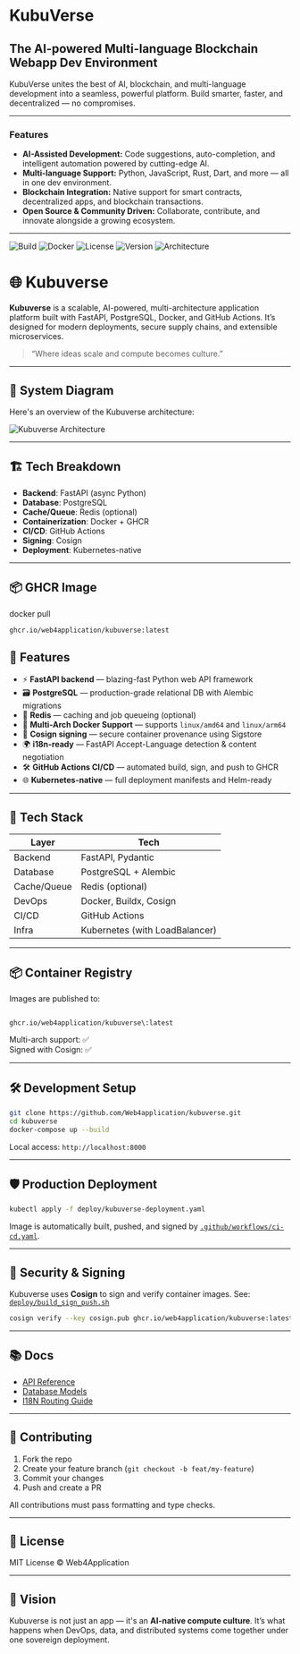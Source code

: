 # KubuVerse

## The AI-powered Multi-language Blockchain Webapp Dev Environment

KubuVerse unites the best of AI, blockchain, and multi-language development into a seamless, powerful platform. Build smarter, faster, and decentralized — no compromises.

---

### Features

- **AI-Assisted Development:** Code suggestions, auto-completion, and intelligent automation powered by cutting-edge AI.  
- **Multi-language Support:** Python, JavaScript, Rust, Dart, and more — all in one dev environment.  
- **Blockchain Integration:** Native support for smart contracts, decentralized apps, and blockchain transactions.  
- **Open Source & Community Driven:** Collaborate, contribute, and innovate alongside a growing ecosystem.

---
![Build](https://img.shields.io/github/actions/workflow/status/Web4application/kubuverse/ci-cd.yaml?branch=main&label=build)
![Docker](https://img.shields.io/badge/docker-ready-blue)
![License](https://img.shields.io/github/license/Web4application/kubuverse)
![Version](https://img.shields.io/github/v/tag/Web4application/kubuverse)
![Architecture](https://img.shields.io/badge/arch-multi--arch-brightgreen)


# 🌐 Kubuverse

**Kubuverse** is a scalable, AI-powered, multi-architecture application platform built with FastAPI, PostgreSQL, Docker, and GitHub Actions. It’s designed for modern deployments, secure supply chains, and extensible microservices.

> “Where ideas scale and compute becomes culture.”

---
## 📸 System Diagram

Here's an overview of the Kubuverse architecture:

![Kubuverse Architecture](./docs/kubuverse-arch.png)

---

## 🏗 Tech Breakdown

- **Backend**: FastAPI (async Python)
- **Database**: PostgreSQL
- **Cache/Queue**: Redis (optional)
- **Containerization**: Docker + GHCR
- **CI/CD**: GitHub Actions
- **Signing**: Cosign
- **Deployment**: Kubernetes-native

---

## 📦 GHCR Image

docker pull    

    ghcr.io/web4application/kubuverse:latest


## 🚀 Features

- ⚡️ **FastAPI backend** — blazing-fast Python web API framework
- 🗃 **PostgreSQL** — production-grade relational DB with Alembic migrations
- 🔁 **Redis** — caching and job queueing (optional)
- 🐋 **Multi-Arch Docker Support** — supports `linux/amd64` and `linux/arm64`
- 🔐 **Cosign signing** — secure container provenance using Sigstore
- 🌍 **i18n-ready** — FastAPI Accept-Language detection & content negotiation
- 🛠 **GitHub Actions CI/CD** — automated build, sign, and push to GHCR
- 🌐 **Kubernetes-native** — full deployment manifests and Helm-ready

---

## 🧰 Tech Stack

| Layer      | Tech           |
|------------|----------------|
| Backend    | FastAPI, Pydantic |
| Database   | PostgreSQL + Alembic |
| Cache/Queue| Redis (optional) |
| DevOps     | Docker, Buildx, Cosign |
| CI/CD      | GitHub Actions |
| Infra      | Kubernetes (with LoadBalancer) |

---

## 📦 Container Registry

Images are published to:

```

ghcr.io/web4application/kubuverse\:latest

````

Multi-arch support: ✅  
Signed with Cosign: ✅

---

## 🛠 Development Setup

```bash
git clone https://github.com/Web4application/kubuverse.git
cd kubuverse
docker-compose up --build
````

Local access: `http://localhost:8000`

---

## 🛡 Production Deployment

```bash
kubectl apply -f deploy/kubuverse-deployment.yaml
```

Image is automatically built, pushed, and signed by [`.github/workflows/ci-cd.yaml`](./.github/workflows/ci-cd.yaml).

---

## 🔐 Security & Signing

Kubuverse uses **Cosign** to sign and verify container images.
See: [`deploy/build_sign_push.sh`](./deploy/build_sign_push.sh)

```bash
cosign verify --key cosign.pub ghcr.io/web4application/kubuverse:latest
```

---

## 📚 Docs

* [API Reference](docs/api.md)
* [Database Models](docs/models.md)
* [I18N Routing Guide](docs/i18n.md)

---

## 🤝 Contributing

1. Fork the repo
2. Create your feature branch (`git checkout -b feat/my-feature`)
3. Commit your changes
4. Push and create a PR

All contributions must pass formatting and type checks.

---

## 📄 License

MIT License © Web4Application

---

## 🌌 Vision

Kubuverse is not just an app — it's an **AI-native compute culture**.
It’s what happens when DevOps, data, and distributed systems come together under one sovereign deployment.
